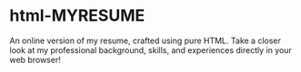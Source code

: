 # html-MYRESUME
 An online version of my resume, crafted using pure HTML. Take a closer look at my professional background, skills, and experiences directly in your web browser!
